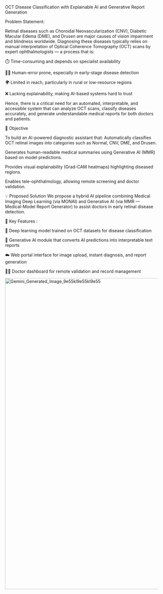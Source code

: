 OCT Disease Classification with Explainable AI and Generative Report Generation

Problem Statement:

Retinal diseases such as Choroidal Neovascularization (CNV), Diabetic Macular Edema (DME), and Drusen are major causes of vision impairment and blindness worldwide.
Diagnosing these diseases typically relies on manual interpretation of Optical Coherence Tomography (OCT) scans by expert ophthalmologists — a process that is:

⏱️ Time-consuming and depends on specialist availability

🧍‍♂️ Human-error prone, especially in early-stage disease detection

🌍 Limited in reach, particularly in rural or low-resource regions

❌ Lacking explainability, making AI-based systems hard to trust

Hence, there is a critical need for an automated, interpretable, and accessible system that can analyze OCT scans, classify diseases accurately, and generate understandable medical reports for both doctors and patients.

🎯 Objective

To build an AI-powered diagnostic assistant that:
Automatically classifies OCT retinal images into categories such as Normal, CNV, DME, and Drusen.

Generates human-readable medical summaries using Generative AI (MMR) based on model predictions.

Provides visual explainability (Grad-CAM heatmaps) highlighting diseased regions.

Enables tele-ophthalmology, allowing remote screening and doctor validation.


💡 Proposed Solution
We propose a hybrid AI pipeline combining Medical Imaging Deep Learning (via MONAI) and Generative AI (via MMR — Medical-Model Report Generator) to assist doctors in early retinal disease detection.

🔹 Key Features :

🧬 Deep learning model trained on OCT datasets for disease classification

💬 Generative AI module that converts AI predictions into interpretable text reports

☁️ Web portal interface for image upload, instant diagnosis, and report generation

🧑‍⚕️ Doctor dashboard for remote validation and record management

<img width="1024" height="1024" alt="Gemini_Generated_Image_9e55kl9e55kl9e55" src="https://github.com/user-attachments/assets/eb53af61-a430-4cb4-ae44-806f8ae265e0" />


